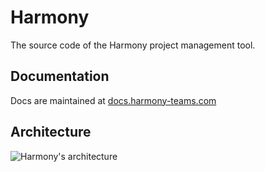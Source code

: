 # Harmony

The source code of the Harmony project management tool.

## Documentation
Docs are maintained at [docs.harmony-teams.com](https://docs.harmony-teams.com/)

## Architecture

![Harmony's architecture](https://1595241891-files.gitbook.io/~/files/v0/b/gitbook-x-prod.appspot.com/o/spaces%2F9FS3EgJIfGPiZJAR9LaG%2Fuploads%2Fe85wST9pENsfOQsHygTi%2Fharmony-architecture.gif?alt=media&token=2b275ef4-a275-45f3-a04f-e7a613fb17d9)
